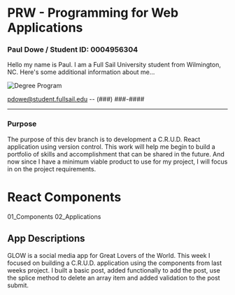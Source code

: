 # PRW - Programming for Web Applications
### Paul Dowe / Student ID: 0004956304 
 Hello my name is Paul. I am a Full Sail University student from Wilmington, NC. Here's some additional information about me...


![Degree Program](https://img.shields.io/badge/degree-web%20design%20%26%20development-blue.svg)&nbsp; 

pdowe@student.fullsail.edu -- (###) ###-#### 


---
### Purpose

The purpose of this dev branch is to development a C.R.U.D. React application using version control. This work will help me begin to build a portfolio of skills and accomplishment that can be shared in the future. And now since I have a minimum viable product to use for my project, I will focus in on the project requirements.

# React Components
01_Components
02_Applications


## App Descriptions
GLOW is a social media app for Great Lovers of the World. This week I focused on building a C.R.U.D. application using the components from last weeks project. I built a basic post, added functionally to add the post, use the splice method to delete an array item and added validation to the post submit.